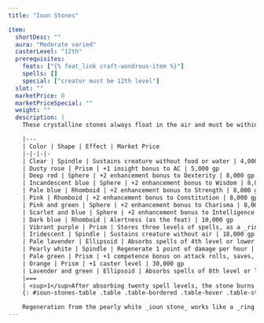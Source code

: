 ```yaml
---
title: "Ioun Stones"

item:
  shortDesc: ""
  aura: "Moderate varied"
  casterLevel: "12th"
  prerequisites:
    feats: ["{% feat_link craft-wondrous-item %}"]
    spells: []
    special: ["creator must be 12th level"]
  slot: ""
  marketPrice: 0
  marketPriceSpecial: ""
  weight: ""
  description: |
    These crystalline stones always float in the air and must be within 3 feet of their owner to be of any use. When a character first acquires a stone, she must hold it and then release it, whereupon it takes up a circling orbit 1d3 feet from her head. Thereafter, a stone must be grasped or netted to separate it from its owner. The owner may voluntarily seize and stow a stone (to keep it safe while she is sleeping, for example), but she loses the benefits of the stone during that time. _Ioun stones_ have AC 24, 10 hit points, and hardness 5.

    |---
    | Color | Shape | Effect | Market Price
    |-|-|-|-
    | Clear | Spindle | Sustains creature without food or water | 4,000 gp
    | Dusty rose | Prism | +1 insight bonus to AC | 5,000 gp
    | Deep red | Sphere | +2 enhancement bonus to Dexterity | 8,000 gp
    | Incandescent blue | Sphere | +2 enhancement bonus to Wisdom | 8,000 gp
    | Pale blue | Rhomboid | +2 enhancement bonus to Strength | 8,000 gp
    | Pink | Rhomboid | +2 enhancement bonus to Constitution | 8,000 gp
    | Pink and green | Sphere | +2 enhancement bonus to Charisma | 8,000 gp
    | Scarlet and blue | Sphere | +2 enhancement bonus to Intelligence | 8,000 gp
    | Dark blue | Rhomboid | Alertness (as the feat) | 10,000 gp
    | Vibrant purple | Prism | Stores three levels of spells, as a _ring of spell storing_ | 36,000 gp
    | Iridescent | Spindle | Sustains creature without air | 18,000 gp
    | Pale lavender | Ellipsoid | Absorbs spells of 4th level or lower <sup>1</sup> | 20,000 gp
    | Pearly white | Spindle | Regenerate 1 point of damage per hour | 20,000 gp
    | Pale green | Prism | +1 competence bonus on attack rolls, saves, skill checks, and ability checks | 30,000 gp
    | Orange | Prism | +1 caster level | 30,000 gp
    | Lavender and green | Ellipsoid | Absorbs spells of 8th level or lower <sup>2</sup> | 40,000 gp
    |===
    | <sup>1</sup>After absorbing twenty spell levels, the stone burns out and turns to dull gray, forever useless.<br><sup>2</sup>After absorbing fifty spell levels, the stone burns out and turns dull gray, forever useless. |<|<|<
    {: #ioun-stones-table .table .table-bordered .table-hover .table-striped data-caption="Table: Ioun Stones" }

    Regeneration from the pearly white _ioun stone_ works like a _ring of regeneration_. (It only cures damage taken while the character is using the stone.) The pale lavender and lavender and green stones work like a _rod of absorption_, but absorbing a spell requires a readied action, and these stones cannot be used to empower spells. Stored spells in the vibrant purple stone must be placed by a spellcaster but can be used by anyone (see _ring of minor spell storing_).
---
```

